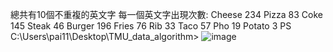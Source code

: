 總共有10個不重複的英文字
每一個英文字出現次數:
Cheese 234
Pizza 83
Coke 145
Steak 46
Burger 196
Fries 76
Rib 33
Taco 57
Pho 19
Potato 3
PS C:\Users\pai11\Desktop\TMU_data_algorithm> 
![image](https://github.com/Derrick36Sun/HW2_hash_practice/assets/97777028/027444e4-35b1-4d7e-bfdf-0c0889803baa)
